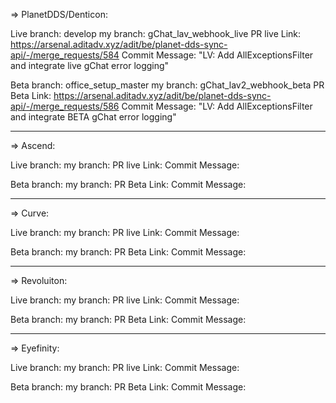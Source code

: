 => PlanetDDS/Denticon: 

Live branch: develop
my branch: gChat_lav_webhook_live
PR live Link: https://arsenal.aditadv.xyz/adit/be/planet-dds-sync-api/-/merge_requests/584
Commit Message: "LV: Add AllExceptionsFilter and integrate live gChat error logging"

Beta branch: office_setup_master
my branch: gChat_lav2_webhook_beta
PR Beta Link: https://arsenal.aditadv.xyz/adit/be/planet-dds-sync-api/-/merge_requests/586
Commit Message: "LV: Add AllExceptionsFilter and integrate BETA gChat error logging"
____________________________________________________________________________________________________________

=> Ascend: 

Live branch: 
my branch: 
PR live Link: 
Commit Message: 

Beta branch: 
my branch: 
PR Beta Link: 
Commit Message: 
____________________________________________________________________________________________________________

=> Curve: 

Live branch: 
my branch: 
PR live Link: 
Commit Message: 

Beta branch: 
my branch: 
PR Beta Link: 
Commit Message: 
____________________________________________________________________________________________________________

=> Revoluiton: 

Live branch: 
my branch: 
PR live Link: 
Commit Message: 

Beta branch: 
my branch: 
PR Beta Link: 
Commit Message: 
____________________________________________________________________________________________________________

=> Eyefinity: 

Live branch: 
my branch: 
PR live Link: 
Commit Message: 

Beta branch: 
my branch: 
PR Beta Link: 
Commit Message: 